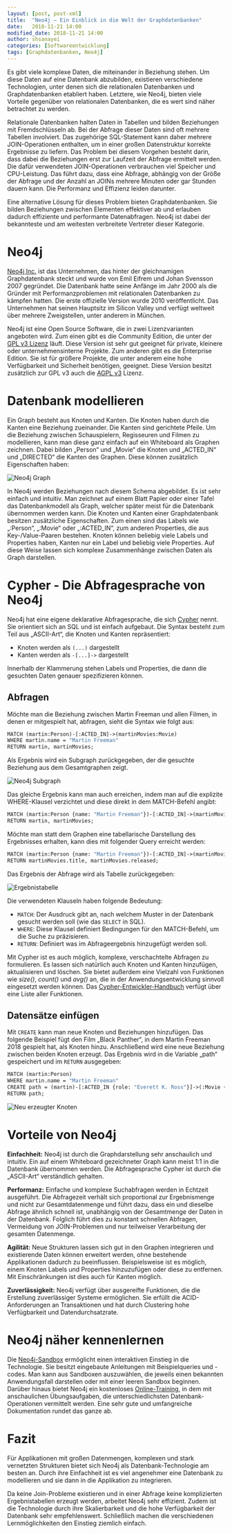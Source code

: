 ```yaml
---
layout: [post, post-xml]              
title:  "Neo4j – Ein Einblick in die Welt der Graphdatenbanken"        
date:   2018-11-21 14:00 
modified_date: 2018-11-21 14:00                        
author: shsanayei                     
categories: [Softwareentwicklung]             
tags: [Graphdatenbanken, Neo4j]
---
```

Es gibt viele komplexe Daten, die miteinander in Beziehung stehen. 
Um diese Daten auf eine Datenbank abzubilden, existieren verschiedene Technologien, unter denen sich die relationalen Datenbanken und Graphdatenbanken etabliert haben.
Letztere, wie Neo4j, bieten viele Vorteile gegenüber von relationalen Datenbanken, die es wert sind näher betrachtet zu werden.

Relationale Datenbanken halten Daten in Tabellen und bilden Beziehungen mit Fremdschlüsseln ab. 
Bei der Abfrage dieser Daten sind oft mehrere Tabellen involviert. 
Das zugehörige SQL-Statement kann daher mehrere JOIN-Operationen enthalten, um in einer großen Datenstruktur korrekte Ergebnisse zu liefern. 
Das Problem bei diesem Vorgehen besteht darin, dass dabei die Beziehungen erst zur Laufzeit der Abfrage ermittelt werden. 
Die dafür verwendeten JOIN-Operationen verbrauchen viel Speicher und CPU-Leistung. 
Das führt dazu, dass eine Abfrage, abhängig von der Größe der Abfrage und der Anzahl an JOINs mehrere Minuten oder gar Stunden dauern kann. 
Die Performanz und Effizienz leiden darunter. 

Eine alternative Lösung für dieses Problem bieten Graphdatenbanken. 
Sie bilden Beziehungen zwischen Elementen effektiver ab und erlauben dadurch effiziente und performante Datenabfragen. Neo4j ist dabei der bekannteste und am weitesten verbreitete Vertreter dieser Kategorie.

# Neo4j
[Neo4j Inc.](https://neo4j.com) ist das Unternehmen, das hinter der gleichnamigen Graphdatenbank steckt und wurde von Emil Eifrem und Johan Svensson 2007 gegründet. 
Die Datenbank hatte seine Anfänge im Jahr 2000 als die Gründer mit Performanzproblemen mit relationalen Datenbanken zu kämpfen hatten. 
Die erste offizielle Version wurde 2010 veröffentlicht. 
Das Unternehmen hat seinen Hauptsitz im Silicon Valley und verfügt weltweit über mehrere Zweigstellen, unter anderem in München. 

Neo4j ist eine Open Source Software, die in zwei Lizenzvarianten angeboten wird. Zum einen gibt es die Community Edition, die unter der [GPL v3 Lizenz](http://www.gnu.org/licenses/quick-guide-gplv3.html) läuft. 
Diese Version ist sehr gut geeignet für private, kleinere oder unternehmensinterne Projekte. 
Zum anderen gibt es die Enterprise Edition. Sie ist für größere Projekte, die unter anderem eine hohe Verfügbarkeit und Sicherheit benötigen, geeignet. 
Diese Version besitzt zusätzlich zur GPL v3 auch die [AGPL v3](https://www.gnu.org/licenses/agpl-3.0.en.html) Lizenz.

# Datenbank modellieren
Ein Graph besteht aus Knoten und Kanten. 
Die Knoten haben durch die Kanten eine Beziehung zueinander. 
Die Kanten sind gerichtete Pfeile. Um die Beziehung zwischen Schauspielern, Regisseuren und Filmen zu modellieren, kann man diese ganz einfach auf ein Whiteboard als Graphen zeichnen. 
Dabei bilden „Person“ und „Movie“ die Knoten und „ACTED_IN“ und „DIRECTED“ die Kanten des Graphen. 
Diese können zusätzlich Eigenschaften haben:

![Neo4j Graph](/assets/images/posts/neo4j-ein-einblick-in-die-welt-der-graphdatenbanken/1-neo4j-graph.png)

In Neo4j werden Beziehungen nach diesem Schema abgebildet. 
Es ist sehr einfach und intuitiv. Man zeichnet auf einem Blatt Papier oder einer Tafel das Datenbankmodell als Graph, welcher später meist für die Datenbank übernommen werden kann.
Die Knoten und Kanten einer Graphdatenbank besitzen zusätzliche Eigenschaften. 
Zum einen sind das Labels wie „:Person“,  „:Movie“ oder „:ACTED_IN“, zum anderen Properties, die aus Key-/Value-Paaren bestehen. Knoten können beliebig viele Labels und Properties haben, Kanten nur ein Label und beliebig viele Properties. 
Auf diese Weise lassen sich komplexe Zusammenhänge zwischen Daten als Graph darstellen.

# Cypher - Die Abfragesprache von Neo4j

Neo4j hat eine eigene deklarative Abfragesprache, die sich [Cypher](https://neo4j.com/docs/developer-manual/current/cypher/) nennt. 
Sie orientiert sich an SQL und ist einfach aufgebaut. 
Die Syntax besteht zum Teil aus „ASCII-Art“, die Knoten und Kanten repräsentiert: 
* Knoten werden als `(...)` dargestellt
* Kanten werden als `-[...]->` dargestellt

Innerhalb der Klammerung stehen Labels und Properties, die dann die gesuchten Daten genauer spezifizieren können.

## Abfragen
Möchte man die Beziehung zwischen Martin Freeman und allen Filmen, in denen er mitgespielt hat, abfragen, sieht die Syntax wie folgt aus:

```graphql
MATCH (martin:Person)-[:ACTED_IN]->(martinMovies:Movie)
WHERE martin.name = "Martin Freeman"
RETURN martin, martinMovies;
```

Als Ergebnis wird ein Subgraph zurückgegeben, der die gesuchte Beziehung aus dem Gesamtgraphen zeigt.

![Neo4j Subgraph](/assets/images/posts/neo4j-ein-einblick-in-die-welt-der-graphdatenbanken/2-neo4j-subgraph.png)
 
Das gleiche Ergebnis kann man auch erreichen, indem man auf die explizite WHERE-Klausel verzichtet und diese direkt in dem MATCH-Befehl angibt:

```graphql
MATCH (martin:Person {name: "Martin Freeman"})-[:ACTED_IN]->(martinMovies:Movie)
RETURN martin, martinMovies;
```

Möchte man statt dem Graphen eine tabellarische Darstellung des Ergebnisses erhalten, kann dies mit folgender Query erreicht werden:

```graphql
MATCH (martin:Person {name: "Martin Freeman"})-[:ACTED_IN]->(martinMovies:Movie)
RETURN martinMovies.title, martinMovies.released;
```

Das Ergebnis der Abfrage wird als Tabelle zurückgegeben:


![Ergebnistabelle](/assets/images/posts/neo4j-ein-einblick-in-die-welt-der-graphdatenbanken/query-result-table.png)             

Die verwendeten Klauseln haben folgende Bedeutung:

* `MATCH`: Der Ausdruck gibt an, nach welchem Muster in der Datenbank gesucht werden soll (wie das `SELECT` in SQL).
* `WHERE`: Diese Klausel definiert Bedingungen für den MATCH-Befehl, um die Suche zu präzisieren.
* `RETURN`: Definiert was im Abfrageergebnis hinzugefügt werden soll.

Mit Cypher ist es auch möglich, komplexe, verschachtelte Abfragen zu formulieren. 
Es lassen sich natürlich auch Knoten und Kanten hinzufügen, aktualisieren und löschen. 
Sie bietet außerdem eine Vielzahl von Funktionen wie *size()*, *count()* und *avg()* an, die in der Anwendungsentwicklung sinnvoll eingesetzt werden können.
Das [Cypher-Entwickler-Handbuch](https://neo4j.com/docs/developer-manual/current/cypher/functions/) verfügt über eine Liste aller Funktionen.

## Datensätze einfügen

Mit `CREATE` kann man neue Knoten und Beziehungen hinzufügen. 
Das folgende Beispiel fügt den Film „Black Panther“, in dem Martin Freeman 2018 gespielt hat, als Knoten hinzu. 
Anschließend wird eine neue Beziehung zwischen beiden Knoten erzeugt. 
Das Ergebnis wird in die Variable „path“ gespeichert und im `RETURN` ausgegeben:

```graphql
MATCH (martin:Person)
WHERE martin.name = "Martin Freeman"
CREATE path = (martin)-[:ACTED_IN {role: "Everett K. Ross"}]->(:Movie {title: "Black Panther", released: 2018})
RETURN path;
```

![Neu erzeugter Knoten](/assets/images/posts/neo4j-ein-einblick-in-die-welt-der-graphdatenbanken/3-create-node.png)

# Vorteile von Neo4j
**Einfachheit:** Neo4j ist durch die Graphdarstellung sehr anschaulich und intuitiv. 
Ein auf einem Whiteboard gezeichneter Graph kann meist 1:1 in die Datenbank übernommen werden. 
Die Abfragesprache Cypher ist durch die „ASCII-Art“ verständlich gehalten. 

**Performanz:** Einfache und komplexe Suchabfragen werden in Echtzeit ausgeführt. 
Die Abfragezeit verhält sich proportional zur Ergebnismenge und nicht zur Gesamtdatenmenge und führt dazu, dass ein und dieselbe Abfrage ähnlich schnell ist, unabhängig von der Gesamtmenge der Daten in der Datenbank. Folglich führt dies zu konstant schnellen Abfragen, Vermeidung von JOIN-Problemen und nur teilweiser Verarbeitung der gesamten Datenmenge.

**Agilität:** Neue Strukturen lassen sich gut in den Graphen integrieren und existierende Daten können erweitert werden, ohne bestehende Applikationen dadurch zu beeinflussen. 
Beispielsweise ist es möglich, einem Knoten Labels und Properties hinzuzufügen oder diese zu entfernen. 
Mit Einschränkungen ist dies auch für Kanten möglich. 

**Zuverlässigkeit:** Neo4j verfügt über ausgereifte Funktionen, die die Erstellung zuverlässiger Systeme ermöglichen. 
Sie erfüllt die ACID-Anforderungen an Transaktionen und hat durch Clustering hohe Verfügbarkeit und Datendurchsatzrate.

# Neo4j näher kennenlernen
Die [Neo4j-Sandbox](https://neo4j.com/sandbox-v2/) ermöglicht einen interaktiven Einstieg in die Technologie. 
Sie besitzt eingebaute Anleitungen mit Beispielqueries und -codes. Man kann aus Sandboxen auszuwählen, die jeweils einen bekannten Anwendungsfall darstellen oder mit einer leeren Sandbox beginnen. 
Darüber hinaus bietet Neo4j ein kostenloses [Online-Training](https://neo4j.com/graphacademy/online-training/), in dem mit anschaulichen Übungsaufgaben, die unterschiedlichsten Datenbank-Operationen vermittelt werden. 
Eine sehr gute und umfangreiche Dokumentation rundet das ganze ab.

# Fazit
Für Applikationen mit großen Datenmengen, komplexen und stark vernetzten Strukturen bietet sich Neo4j als Datenbank-Technologie am besten an. 
Durch ihre Einfachheit ist es viel angenehmer eine Datenbank zu modellieren und sie dann in die Applikation zu integrieren. 

Da keine Join-Probleme existieren und in einer Abfrage keine komplizierten Ergebnistabellen erzeugt werden, arbeitet Neo4j sehr effizient. 
Zudem ist die Technologie durch ihre Skalierbarkeit und die hohe Verfügbarkeit der Datenbank sehr empfehlenswert. 
Schließlich machen die verschiedenen Lernmöglichkeiten den Einstieg ziemlich einfach.
